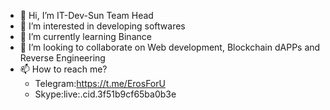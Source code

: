 - 👋 Hi, I’m IT-Dev-Sun Team Head
- 👀 I’m interested in developing softwares
- 🌱 I’m currently learning Binance
- 💞️ I’m looking to collaborate on Web development, Blockchain dAPPs and Reverse Engineering
- 📫 How to reach me?
  - Telegram:https://t.me/ErosForU
  - Skype:live:.cid.3f51b9cf65ba0b3e
<!---
IT-Dev-Sun/IT-Dev-Sun is a ✨ special ✨ repository because its `README.md` (this file) appears on your GitHub profile.
You can click the Preview link to take a look at your changes.
--->
